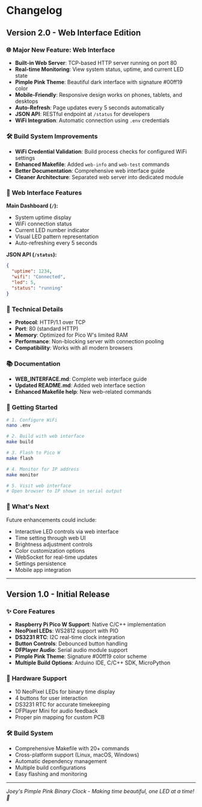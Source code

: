 # Changelog

## Version 2.0 - Web Interface Edition

### 🌐 **Major New Feature: Web Interface**

- **Built-in Web Server**: TCP-based HTTP server running on port 80
- **Real-time Monitoring**: View system status, uptime, and current LED state
- **Pimple Pink Theme**: Beautiful dark interface with signature #00ff19 color
- **Mobile-Friendly**: Responsive design works on phones, tablets, and desktops
- **Auto-Refresh**: Page updates every 5 seconds automatically
- **JSON API**: RESTful endpoint at `/status` for developers
- **WiFi Integration**: Automatic connection using `.env` credentials

### 🛠️ **Build System Improvements**

- **WiFi Credential Validation**: Build process checks for configured WiFi settings
- **Enhanced Makefile**: Added `web-info` and `web-test` commands
- **Better Documentation**: Comprehensive web interface guide
- **Cleaner Architecture**: Separated web server into dedicated module

### 📱 **Web Interface Features**

**Main Dashboard (`/`):**
- System uptime display
- WiFi connection status
- Current LED number indicator
- Visual LED pattern representation
- Auto-refreshing every 5 seconds

**JSON API (`/status`):**
```json
{
  "uptime": 1234,
  "wifi": "Connected",
  "led": 5,
  "status": "running"
}
```

### 🔧 **Technical Details**

- **Protocol**: HTTP/1.1 over TCP
- **Port**: 80 (standard HTTP)
- **Memory**: Optimized for Pico W's limited RAM
- **Performance**: Non-blocking server with connection pooling
- **Compatibility**: Works with all modern browsers

### 📚 **Documentation**

- **WEB_INTERFACE.md**: Complete web interface guide
- **Updated README.md**: Added web interface section
- **Enhanced Makefile help**: New web-related commands

### 🚀 **Getting Started**

```bash
# 1. Configure WiFi
nano .env

# 2. Build with web interface
make build

# 3. Flash to Pico W
make flash

# 4. Monitor for IP address
make monitor

# 5. Visit web interface
# Open browser to IP shown in serial output
```

### 🎯 **What's Next**

Future enhancements could include:
- Interactive LED controls via web interface
- Time setting through web UI
- Brightness adjustment controls
- Color customization options
- WebSocket for real-time updates
- Settings persistence
- Mobile app integration

---

## Version 1.0 - Initial Release

### ✨ **Core Features**

- **Raspberry Pi Pico W Support**: Native C/C++ implementation
- **NeoPixel LEDs**: WS2812 support with PIO
- **DS3231 RTC**: I2C real-time clock integration
- **Button Controls**: Debounced button handling
- **DFPlayer Audio**: Serial audio module support
- **Pimple Pink Theme**: Signature #00ff19 color scheme
- **Multiple Build Options**: Arduino IDE, C/C++ SDK, MicroPython

### 🔌 **Hardware Support**

- 10 NeoPixel LEDs for binary time display
- 4 buttons for user interaction
- DS3231 RTC for accurate timekeeping
- DFPlayer Mini for audio feedback
- Proper pin mapping for custom PCB

### 🛠️ **Build System**

- Comprehensive Makefile with 20+ commands
- Cross-platform support (Linux, macOS, Windows)
- Automatic dependency management
- Multiple build configurations
- Easy flashing and monitoring

---

*Joey's Pimple Pink Binary Clock - Making time beautiful, one LED at a time! 🌸* 